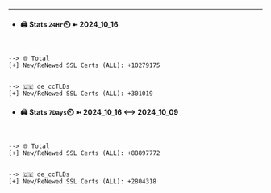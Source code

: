 

---
- #### 🖨️ **Stats** `24Hr`⏲️ ➼ 2024_10_16
```console


--> 🌐 Total
[+] New/ReNewed SSL Certs (ALL): +10279175


--> 🇩🇪 de_ccTLDs
[+] New/ReNewed SSL Certs (ALL): +301019

```

- #### 🖨️ **Stats** `7Days`⏲️ ➼ 2024_10_16 <--> 2024_10_09
```console


--> 🌐 Total
[+] New/ReNewed SSL Certs (ALL): +88897772


--> 🇩🇪 de_ccTLDs
[+] New/ReNewed SSL Certs (ALL): +2804318

```

